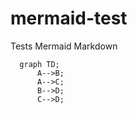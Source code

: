 # mermaid-test
Tests Mermaid Markdown

```mermaid
  graph TD;
      A-->B;
      A-->C;
      B-->D;
      C-->D;
```

